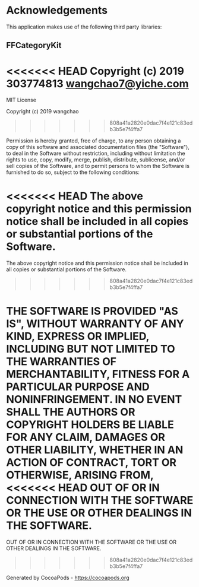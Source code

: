 # Acknowledgements
This application makes use of the following third party libraries:

## FFCategoryKit

<<<<<<< HEAD
Copyright (c) 2019 303774813 <wangchao7@yiche.com>
=======
MIT License

Copyright (c) 2019 wangchao
>>>>>>> 808a41a2820e0dac7f4e121c83edb3b5e7f4ffa7

Permission is hereby granted, free of charge, to any person obtaining a copy
of this software and associated documentation files (the "Software"), to deal
in the Software without restriction, including without limitation the rights
to use, copy, modify, merge, publish, distribute, sublicense, and/or sell
copies of the Software, and to permit persons to whom the Software is
furnished to do so, subject to the following conditions:

<<<<<<< HEAD
The above copyright notice and this permission notice shall be included in
all copies or substantial portions of the Software.
=======
The above copyright notice and this permission notice shall be included in all
copies or substantial portions of the Software.
>>>>>>> 808a41a2820e0dac7f4e121c83edb3b5e7f4ffa7

THE SOFTWARE IS PROVIDED "AS IS", WITHOUT WARRANTY OF ANY KIND, EXPRESS OR
IMPLIED, INCLUDING BUT NOT LIMITED TO THE WARRANTIES OF MERCHANTABILITY,
FITNESS FOR A PARTICULAR PURPOSE AND NONINFRINGEMENT. IN NO EVENT SHALL THE
AUTHORS OR COPYRIGHT HOLDERS BE LIABLE FOR ANY CLAIM, DAMAGES OR OTHER
LIABILITY, WHETHER IN AN ACTION OF CONTRACT, TORT OR OTHERWISE, ARISING FROM,
<<<<<<< HEAD
OUT OF OR IN CONNECTION WITH THE SOFTWARE OR THE USE OR OTHER DEALINGS IN
THE SOFTWARE.
=======
OUT OF OR IN CONNECTION WITH THE SOFTWARE OR THE USE OR OTHER DEALINGS IN THE
SOFTWARE.
>>>>>>> 808a41a2820e0dac7f4e121c83edb3b5e7f4ffa7

Generated by CocoaPods - https://cocoapods.org
